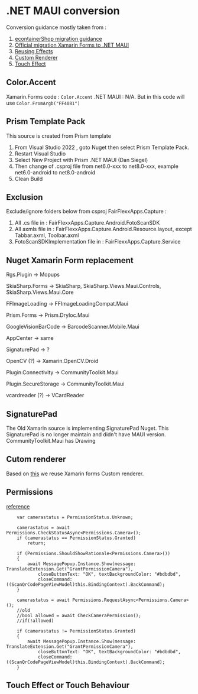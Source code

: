 # .NET MAUI conversion

Conversion guidance mostly taken from :

1. [econtainerShop migration guidance](https://github.com/dotnet-architecture/eshop-mobile-client/blob/main/migration.md)
2. [Official migration Xamarin Forms to .NET MAUI](https://learn.microsoft.com/en-us/dotnet/maui/migration/skiasharp?view=net-maui-8.0)
3. [Reusing Effects](https://github.com/dotnet/maui/wiki/Migrating-Xamarin.Forms-Effects)
4. [Custom Renderer](https://learn.microsoft.com/en-us/dotnet/maui/migration/renderer-to-handler?view=net-maui-8.0)
5. [Touch Effect](https://learn.microsoft.com/en-us/answers/questions/975093/trying-to-migrate-xamarin-forms-effect-functionali)

## Color.Accent
Xamarin.Forms code : `Color.Accent`
.NET MAUI : N/A. But in this code will use `Color.FromArgb("FF4081")`


## Prism Template Pack 
This source is created from Prism template
1. From Visual Studio 2022 , goto Nuget then select Prism Template Pack. 
2. Restart Visual Studio
3. Select New Project with Prism .NET MAUI (Dan Siegel)
4. Then change <TargetFramework> of .csproj file from net6.0-xxx to net8.0-xxx, example net6.0-android to net8.0-android
5. Clean Build

## Exclusion
Exclude/ignore folders below from csproj FairFlexxApps.Capture : 
1. All .cs file in : FairFlexxApps.Capture.Android.FotoScanSDK
2. All axmls file in : FairFlexxApps.Capture.Android.Resource.layout, except Tabbar.axml, Toolbar.axml
3. FotoScanSDKImplementation file in : FairFlexxApps.Capture.Service

## Nuget Xamarin Form replacement
Rgs.Plugin -> Mopups

SkiaSharp.Forms -> SkiaSharp, SkiaSharp.Views.Maui.Controls, SkiaSharp.Views.Maui.Core

FFImageLoading -> FFImageLoadingCompat.Maui

Prism.Forms -> Prism.DryIoc.Maui

GoogleVisionBarCode -> BarcodeScanner.Mobile.Maui

AppCenter -> same

SignaturePad -> ?

OpenCV (?) -> Xamarin.OpenCV.Droid

Plugin.Connectivity -> CommunityToolkit.Maui

Plugin.SecureStorage -> CommunityToolkit.Maui

vcardreader (?) -> VCardReader

## SignaturePad 
The Old Xamarin source is implementing SignaturePad Nuget. This SignaturePad is no longer maintain and didn't have MAUI version.  CommunityToolkit.Maui has Drawing

## Cutom renderer

Based on [this](https://learn.microsoft.com/en-us/dotnet/maui/migration/renderer-to-handler?view=net-maui-8.0) we reuse Xamarin forms Custom renderer.

## Permissions
[reference](https://www.youtube.com/watch?v=9GljgwfpiiE&t=907s)
```
    var camerastatus = PermissionStatus.Unknown;

    camerastatus = await Permissions.CheckStatusAsync<Permissions.Camera>();
    if (camerastatus == PermissionStatus.Granted)
        return;

    if (Permissions.ShouldShowRationale<Permissions.Camera>())
    {
        await MessagePopup.Instance.Show(message: TranslateExtension.Get("GrantPermissionCamera"),
            closeButtonText: "OK", textBackgroundColor: "#bdbdbd",
            closeCommand: ((ScanQrCodePageViewModel)this.BindingContext).BackCommand);
    }

    camerastatus = await Permissions.RequestAsync<Permissions.Camera>();
    //old
    //bool allowed = await CheckCameraPermission();
    //if(!allowed)

    if (camerastatus != PermissionStatus.Granted)
    {
        await MessagePopup.Instance.Show(message: TranslateExtension.Get("GrantPermissionCamera"),
            closeButtonText: "OK", textBackgroundColor: "#bdbdbd",
            closeCommand: ((ScanQrCodePageViewModel)this.BindingContext).BackCommand);
    }
```
## Touch Effect or Touch Behaviour


